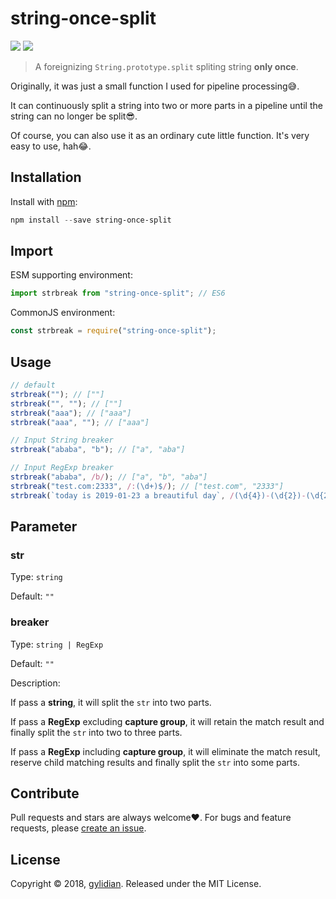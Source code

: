 # string-once-split

![](https://img.shields.io/npm/v/string-once-split/latest.svg) ![](https://img.shields.io/badge/made%20with-%E2%9D%A4-%23ff69b4.svg)

> A foreignizing `String.prototype.split` spliting string **only once**.

Originally, it was just a small function I used for pipeline processing😅.

It can continuously split a string into two or more parts in a pipeline until the string can no longer be split😎.

Of course, you can also use it as an ordinary cute little function. It's very easy to use, hah😂.

## Installation

Install with [npm](https://www.npmjs.com/):

```powershell
npm install --save string-once-split
```

## Import

ESM supporting environment:

```javascript
import strbreak from "string-once-split"; // ES6
```

CommonJS environment:

```javascript
const strbreak = require("string-once-split");
```

## Usage

```javascript
// default
strbreak(""); // [""]
strbreak("", ""); // [""]
strbreak("aaa"); // ["aaa"]
strbreak("aaa", ""); // ["aaa"]

// Input String breaker
strbreak("ababa", "b"); // ["a", "aba"]

// Input RegExp breaker
strbreak("ababa", /b/); // ["a", "b", "aba"]
strbreak("test.com:2333", /:(\d+)$/); // ["test.com", "2333"]
strbreak(`today is 2019-01-23 a breautiful day`, /(\d{4})-(\d{2})-(\d{2})/); // ["today is ", "2019", "01", "23", " a breautiful day"]
```

## Parameter

### str

Type: `string`

Default: `""`

### breaker

Type: `string | RegExp`

Default: `""`

Description:

If pass a **string**, it will split the `str` into two parts.

If pass a **RegExp** excluding **capture group**, it will retain the match result and finally split the `str` into two to three parts.

If pass a **RegExp** including **capture group**, it will eliminate the match result, reserve child matching results and finally split the `str` into some parts.

## Contribute

Pull requests and stars are always welcome❤️. For bugs and feature requests, please [create an issue](https://github.com/gylidian/string-once-split/issues).

## License

Copyright © 2018, [gylidian](https://github.com/gylidian). Released under the MIT License.
